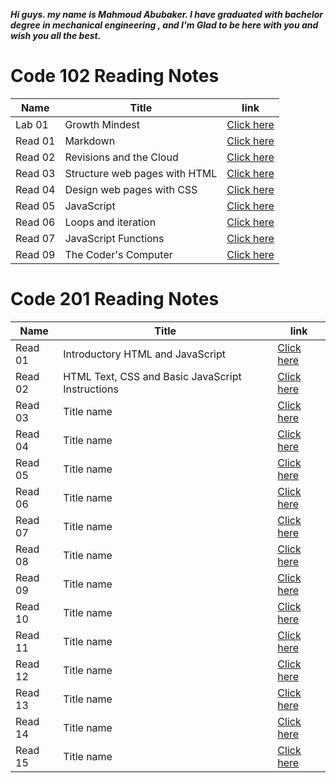***Hi guys. my name is Mahmoud Abubaker. I have graduated with bachelor degree in mechanical engineering , and I'm Glad to be here with you and wish you all the best.***


# Code 102 Reading Notes

| Name  |   Title                       |link              |
|-------|------------------------------ |------------------|
|Lab 01 | Growth Mindest                | [Click here](https://mahmoudabubaker9.github.io/reading-notes/Lab01)   |
|Read 01| Markdown                      | [Click here](https://mahmoudabubaker9.github.io/reading-notes/Read01)  |
|Read 02| Revisions and the Cloud       | [Click here](https://mahmoudabubaker9.github.io/reading-notes/Read02)  |
|Read 03| Structure web pages with HTML | [Click here](https://mahmoudabubaker9.github.io/reading-notes/Read03)  |
|Read 04| Design web pages with CSS     | [Click here](https://mahmoudabubaker9.github.io/reading-notes/Read04)  |
|Read 05| JavaScript                    | [Click here](https://mahmoudabubaker9.github.io/reading-notes/Read05)  |
|Read 06| Loops and iteration           | [Click here](https://mahmoudabubaker9.github.io/reading-notes/Read06)  |
|Read 07| JavaScript Functions          | [Click here](https://mahmoudabubaker9.github.io/reading-notes/Read07)  |
|Read 09| The Coder's Computer          | [Click here](https://mahmoudabubaker9.github.io/reading-notes/Read09)  |



# Code 201 Reading Notes

| Name  |   Title                                          |link              |
|-------|--------------------------------------------------|------------------|
|Read 01 |Introductory HTML and JavaScript                 | [Click here](https://mahmoudabubaker9.github.io/reading-notes/Read201)           |
|Read 02 |HTML Text, CSS  and Basic JavaScript Instructions| [Click here](https://mahmoudabubaker9.github.io/reading-notes/Read202)           |
|Read 03 |     Title name                                  | [Click here](https://mahmoudabubaker9.github.io/reading-notes/Read200)           |
|Read 04 |     Title name                                  | [Click here](https://mahmoudabubaker9.github.io/reading-notes/Read200)           |
|Read 05 |     Title name                                  | [Click here](https://mahmoudabubaker9.github.io/reading-notes/Read200)           |
|Read 06 |     Title name                                  | [Click here](https://mahmoudabubaker9.github.io/reading-notes/Read200)           |
|Read 07 |     Title name                                  | [Click here](https://mahmoudabubaker9.github.io/reading-notes/Read200)           |
|Read 08 |     Title name                                  | [Click here](https://mahmoudabubaker9.github.io/reading-notes/Read200)           |
|Read 09 |     Title name                                  | [Click here](https://mahmoudabubaker9.github.io/reading-notes/Read200)           |
|Read 10 |     Title name                                  | [Click here](https://mahmoudabubaker9.github.io/reading-notes/Read200)           |
|Read 11 |     Title name                                  | [Click here](https://mahmoudabubaker9.github.io/reading-notes/Read200)           |
|Read 12 |     Title name                                  | [Click here](https://mahmoudabubaker9.github.io/reading-notes/Read200)           |
|Read 13 |     Title name                                  | [Click here](https://mahmoudabubaker9.github.io/reading-notes/Read200)           |
|Read 14 |     Title name                                  | [Click here](https://mahmoudabubaker9.github.io/reading-notes/Read200)           |
|Read 15 |     Title name                                  | [Click here](https://mahmoudabubaker9.github.io/reading-notes/Read200)           |

